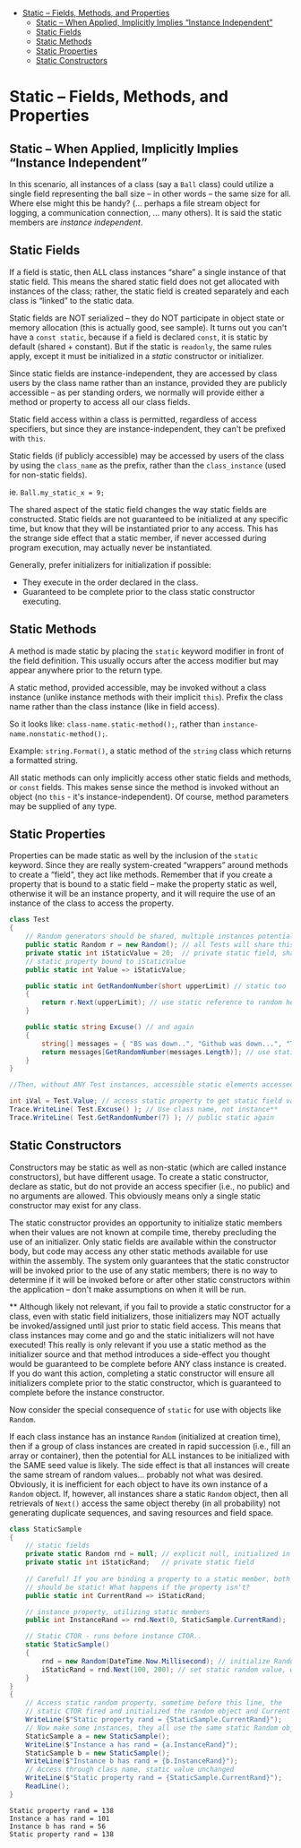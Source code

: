 - [Static – Fields, Methods, and Properties](#static--fields-methods-and-properties)
  - [Static – When Applied, Implicitly Implies “Instance Independent”](#static--when-applied-implicitly-implies-instance-independent)
  - [Static Fields](#static-fields)
  - [Static Methods](#static-methods)
  - [Static Properties](#static-properties)
  - [Static Constructors](#static-constructors)
# Static – Fields, Methods, and Properties

## Static – When Applied, Implicitly Implies “Instance Independent”

In this scenario, all instances of a class (say a `Ball` class) could utilize a single field representing the ball size – in other words – the same size for all. Where else might this be handy? (… perhaps a file stream object for logging, a communication connection, … many others). It is said the static members are *instance independent*.

## Static Fields

If a field is static, then ALL class instances “share” a single instance of that static field. This means the shared static field does not get allocated with instances of the class; rather, the static field is created separately and each class is “linked” to the static data.

Static fields are NOT serialized – they do NOT participate in object state or memory allocation (this is actually good, see sample). It turns out you can't have a `const static`, because if a field is declared `const`, it is static by default (shared + constant). But if the static is `readonly`, the same rules apply, except it must be initialized in a *static* constructor or initializer.

Since static fields are instance-independent, they are accessed by class users by the class name rather than an instance, provided they are publicly accessible – as per standing orders, we normally will provide either a method or property to access all our class fields.

Static field access within a class is permitted, regardless of access specifiers, but since they are instance-independent, they can't be prefixed with `this`.

Static fields (if publicly accessible) may be accessed by users of the class by using the `class_name` as the prefix, rather than the `class_instance` (used for non-static fields).

ie. `Ball.my_static_x = 9;`

The shared aspect of the static field changes the way static fields are constructed. Static fields are not guaranteed to be initialized at any specific time, but know that they will be instantiated prior to any access. This has the strange side effect that a static member, if never accessed during program execution, may actually never be instantiated.

Generally, prefer initializers for initialization if possible:
- They execute in the order declared in the class.
- Guaranteed to be complete prior to the class static constructor executing.

## Static Methods

A method is made static by placing the `static` keyword modifier in front of the field definition. This usually occurs after the access modifier but may appear anywhere prior to the return type.

A static method, provided accessible, may be invoked without a class instance (unlike instance methods with their implicit `this`). Prefix the class name rather than the class instance (like in field access).

So it looks like: `class-name.static-method();`, rather than `instance-name.nonstatic-method();`.

Example: `string.Format()`, a static method of the `string` class which returns a formatted string.

All static methods can only implicitly access other static fields and methods, or `const` fields. This makes sense since the method is invoked without an object (no `this` - it's instance-independent). Of course, method parameters may be supplied of any type.

## Static Properties

Properties can be made static as well by the inclusion of the `static` keyword. Since they are really system-created “wrappers” around methods to create a “field”, they act like methods. Remember that if you create a property that is bound to a static field – make the property static as well, otherwise it will be an instance property, and it will require the use of an instance of the class to access the property.

```csharp
class Test
{
    // Random generators should be shared, multiple instances potentially cause issues
    public static Random r = new Random(); // all Tests will share this Random
    private static int iStaticValue = 20;  // private static field, shared by all
    // static property bound to iStaticValue
    public static int Value => iStaticValue;

    public static int GetRandomNumber(short upperLimit) // static too
    {
        return r.Next(upperLimit); // use static reference to random here
    }

    public static string Excuse() // and again
    {
        string[] messages = { "BS was down..", "Github was down...", "Teams was down..." };
        return messages[GetRandomNumber(messages.Length)]; // use static method here
    }
}

//Then, without ANY Test instances, accessible static elements accessed via class ( Test ): 

int iVal = Test.Value; // access static property to get static field value
Trace.WriteLine( Test.Excuse() ); // Use class name, not instance**
Trace.WriteLine( Test.GetRandomNumber(7) ); // public static again
```

## Static Constructors

Constructors may be static as well as non-static (which are called instance constructors), but have different usage. To create a static constructor, declare as static, but do not provide an access specifier (i.e., no public) and no arguments are allowed. This obviously means only a single static constructor may exist for any class.

The static constructor provides an opportunity to initialize static members when their values are not known at compile time, thereby precluding the use of an initializer. Only static fields are available within the constructor body, but code may access any other static methods available for use within the assembly. The system only guarantees that the static constructor will be invoked prior to the use of any static members; there is no way to determine if it will be invoked before or after other static constructors within the application – don't make assumptions on when it will be run.

** Although likely not relevant, if you fail to provide a static constructor for a class, even with static field initializers, those initializers may NOT actually be invoked/assigned until just prior to static field access. This means that class instances may come and go and the static initializers will not have executed! This really is only relevant if you use a static method as the initializer source and that method introduces a side-effect you thought would be guaranteed to be complete before ANY class instance is created. If you do want this action, completing a static constructor will ensure all initializers complete prior to the static constructor, which is guaranteed to complete before the instance constructor.

Now consider the special consequence of `static` for use with objects like `Random`.

If each class instance has an instance `Random` (initialized at creation time), then if a group of class instances are created in rapid succession (i.e., fill an array or container), then the potential for ALL instances to be initialized with the SAME seed value is likely. The side effect is that all instances will create the same stream of random values... probably not what was desired. Obviously, it is inefficient for each object to have its own instance of a `Random` object. If, however, all instances share a static `Random` object, then all retrievals of `Next()` access the same object thereby (in all probability) not generating duplicate sequences, and saving resources and field space.

```csharp
class StaticSample
{
    // static fields
    private static Random rnd = null; // explicit null, initialized in CTOR
    private static int iStaticRand;   // private static field
    
    // Careful! If you are binding a property to a static member, both
    // should be static! What happens if the property isn't?
    public static int CurrentRand => iStaticRand;

    // instance property, utilizing static members
    public int InstanceRand => rnd.Next(0, StaticSample.CurrentRand);

    // Static CTOR - runs before instance CTOR..
    static StaticSample()
    {
        rnd = new Random(DateTime.Now.Millisecond); // initialize Random object
        iStaticRand = rnd.Next(100, 200); // set static random value, won't change
    }
}
{
    // Access static random property, sometime before this line, the
    // static CTOR fired and initialized the random object and Current Rand value
    WriteLine($"Static property rand = {StaticSample.CurrentRand}");
    // Now make some instances, they all use the same static Random object
    StaticSample a = new StaticSample();
    WriteLine($"Instance a has rand = {a.InstanceRand}");
    StaticSample b = new StaticSample();
    WriteLine($"Instance b has rand = {b.InstanceRand}");
    // Access through class name, static value unchanged
    WriteLine($"Static property rand = {StaticSample.CurrentRand}");
    ReadLine();
}
```
```
Static property rand = 138
Instance a has rand = 101
Instance b has rand = 56
Static property rand = 138
```
